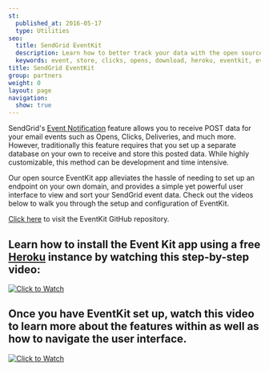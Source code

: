 ```yaml
---
st:
  published_at: 2016-05-17
  type: Utilities
seo:
  title: SendGrid EventKit
  description: Learn how to better track your data with the open source SendGrid EventKit.
  keywords: event, store, clicks, opens, download, heroku, eventkit, event, kit, database, post, activity
title: SendGrid EventKit
group: partners
weight: 0
layout: page
navigation:
  show: true
---
```


SendGrid's [Event Notification]({{root_url}}/for-developers/tracking-events/event/) feature allows you to receive POST data for your email events such as Opens, Clicks, Deliveries, and much more. However, traditionally this feature requires that you set up a separate database on your own to receive and store this posted data. While highly customizable, this method can be development and time intensive.

Our open source EventKit app alleviates the hassle of needing to set up an endpoint on your own domain, and provides a simple yet powerful user interface to view and sort your SendGrid event data. Check out the videos below to walk you through the setup and configuration of EventKit.

[Click here](https://github.com/sendgrid/eventkit-rails) to visit the EventKit GitHub repository.


## Learn how to install the Event Kit app using a free [Heroku](https://www.heroku.com/) instance by watching this step-by-step video:

[![Click to Watch](https://i.imgur.com/Oj57LEh.png=600x400)](https://vimeo.com/167121552 "Click to Watch")

## Once you have EventKit set up, watch this video to learn more about the features within as well as how to navigate the user interface.

[![Click to Watch](https://i.imgur.com/JyWwmZH.png=600x400)](https://vimeo.com/179804115 "Click to Watch")
